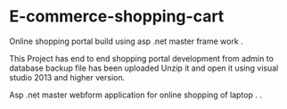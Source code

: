 # E-commerce-shopping-cart
Online shopping portal build using asp .net master frame work .

This Project has end to end shopping portal development from admin to database backup file has been uploaded
Unzip it and open it using visual studio 2013 and higher version.

Asp .net master webform application for online shopping of laptop .
.
  

